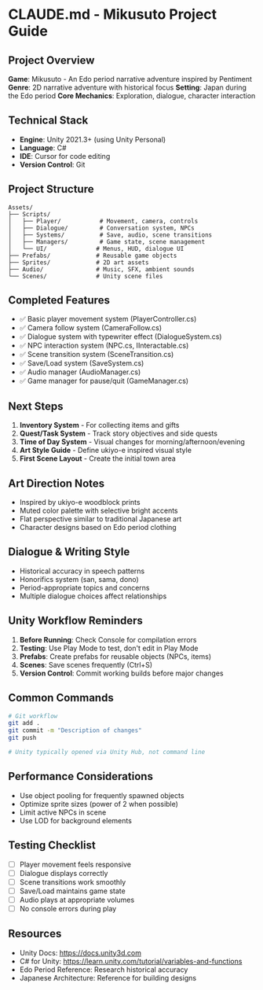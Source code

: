 # CLAUDE.md - Mikusuto Project Guide

## Project Overview
**Game**: Mikusuto - An Edo period narrative adventure inspired by Pentiment
**Genre**: 2D narrative adventure with historical focus
**Setting**: Japan during the Edo period
**Core Mechanics**: Exploration, dialogue, character interaction

## Technical Stack
- **Engine**: Unity 2021.3+ (using Unity Personal)
- **Language**: C# 
- **IDE**: Cursor for code editing
- **Version Control**: Git

## Project Structure
```
Assets/
├── Scripts/
│   ├── Player/           # Movement, camera, controls
│   ├── Dialogue/         # Conversation system, NPCs
│   ├── Systems/          # Save, audio, scene transitions
│   ├── Managers/         # Game state, scene management
│   └── UI/              # Menus, HUD, dialogue UI
├── Prefabs/             # Reusable game objects
├── Sprites/             # 2D art assets
├── Audio/               # Music, SFX, ambient sounds
└── Scenes/              # Unity scene files
```

## Completed Features
- ✅ Basic player movement system (PlayerController.cs)
- ✅ Camera follow system (CameraFollow.cs)
- ✅ Dialogue system with typewriter effect (DialogueSystem.cs)
- ✅ NPC interaction system (NPC.cs, IInteractable.cs)
- ✅ Scene transition system (SceneTransition.cs)
- ✅ Save/Load system (SaveSystem.cs)
- ✅ Audio manager (AudioManager.cs)
- ✅ Game manager for pause/quit (GameManager.cs)

## Next Steps
1. **Inventory System** - For collecting items and gifts
2. **Quest/Task System** - Track story objectives and side quests
3. **Time of Day System** - Visual changes for morning/afternoon/evening
4. **Art Style Guide** - Define ukiyo-e inspired visual style
5. **First Scene Layout** - Create the initial town area

## Art Direction Notes
- Inspired by ukiyo-e woodblock prints
- Muted color palette with selective bright accents
- Flat perspective similar to traditional Japanese art
- Character designs based on Edo period clothing

## Dialogue & Writing Style
- Historical accuracy in speech patterns
- Honorifics system (san, sama, dono)
- Period-appropriate topics and concerns
- Multiple dialogue choices affect relationships

## Unity Workflow Reminders
1. **Before Running**: Check Console for compilation errors
2. **Testing**: Use Play Mode to test, don't edit in Play Mode
3. **Prefabs**: Create prefabs for reusable objects (NPCs, items)
4. **Scenes**: Save scenes frequently (Ctrl+S)
5. **Version Control**: Commit working builds before major changes

## Common Commands
```bash
# Git workflow
git add .
git commit -m "Description of changes"
git push

# Unity typically opened via Unity Hub, not command line
```

## Performance Considerations
- Use object pooling for frequently spawned objects
- Optimize sprite sizes (power of 2 when possible)
- Limit active NPCs in scene
- Use LOD for background elements

## Testing Checklist
- [ ] Player movement feels responsive
- [ ] Dialogue displays correctly
- [ ] Scene transitions work smoothly
- [ ] Save/Load maintains game state
- [ ] Audio plays at appropriate volumes
- [ ] No console errors during play

## Resources
- Unity Docs: https://docs.unity3d.com
- C# for Unity: https://learn.unity.com/tutorial/variables-and-functions
- Edo Period Reference: Research historical accuracy
- Japanese Architecture: Reference for building designs